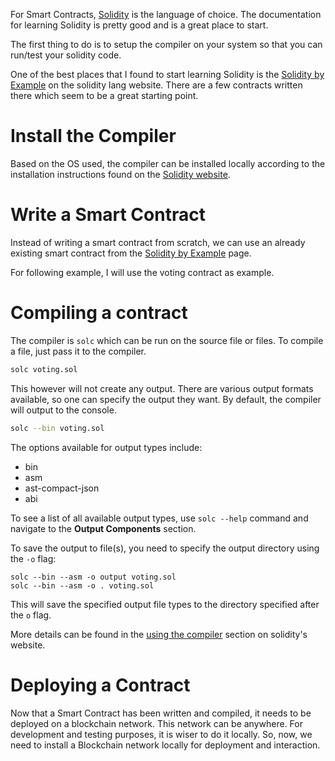 For Smart Contracts, [Solidity](https://docs.soliditylang.org/en/v0.8.23/) is the language of choice. The documentation for learning Solidity is pretty good and is a great place to start.

The first thing to do is to setup the compiler on your system so that you can run/test your solidity code.

One of the best places that I found to start learning Solidity is the [Solidity by Example](https://docs.soliditylang.org/en/v0.8.23/solidity-by-example.html) on the solidity lang website. There are a few contracts written there which seem to be a great starting point.

# Install the Compiler
Based on the OS used, the compiler can be installed locally according to the installation instructions found on the [Solidity website](https://docs.soliditylang.org/en/v0.8.23/installing-solidity.html).

# Write a Smart Contract
Instead of writing a smart contract from scratch, we can use an already existing smart contract from the [Solidity by Example](https://docs.soliditylang.org/en/v0.8.23/solidity-by-example.html) page.

For following example, I will use the voting contract as example.
# Compiling a contract
The compiler is `solc` which can be run on the source file or files. To compile a file, just pass it to the compiler.
```bash
solc voting.sol
```

This however will not create any output. There are various output formats available, so one can specify the output they want. By default, the compiler will output to the console.

```bash
solc --bin voting.sol
```

The options available for output types include:
- bin
- asm
- ast-compact-json
- abi

To see a list of all available output types, use `solc --help` command and navigate to the **Output Components** section.

To save the output to file(s), you need to specify the output directory using the `-o` flag:
```shell
solc --bin --asm -o output voting.sol
solc --bin --asm -o . voting.sol
```

This will save the specified output file types to the directory specified after the `o` flag.

More details can be found in the [using the compiler](https://docs.soliditylang.org/en/v0.8.23/using-the-compiler.html) section on solidity's website.

# Deploying a Contract
Now that a Smart Contract has been written and compiled, it needs to be deployed on a blockchain network. This network can be anywhere. For development and testing purposes, it is wiser to do it locally. So, now, we need to install a Blockchain network locally for deployment and interaction.